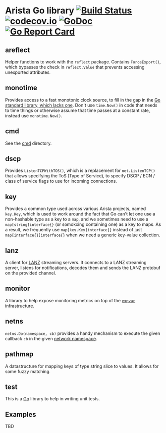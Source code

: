 # Arista Go library [![Build Status](https://travis-ci.org/aristanetworks/goarista.svg?branch=master)](https://travis-ci.org/aristanetworks/goarista) [![codecov.io](http://codecov.io/github/aristanetworks/goarista/coverage.svg?branch=master)](http://codecov.io/github/aristanetworks/goarista?branch=master) [![GoDoc](https://godoc.org/github.com/aristanetworks/goarista?status.png)](https://godoc.org/github.com/aristanetworks/goarista) [![Go Report Card](https://goreportcard.com/badge/github.com/aristanetworks/goarista)](https://goreportcard.com/report/github.com/aristanetworks/goarista)

## areflect

Helper functions to work with the `reflect` package.  Contains
`ForceExport()`, which bypasses the check in `reflect.Value` that
prevents accessing unexported attributes.

## monotime

Provides access to a fast monotonic clock source, to fill in the gap in the
[Go standard library, which lacks one](https://github.com/golang/go/issues/12914).
Don't use `time.Now()` in code that needs to time things or otherwise assume
that time passes at a constant rate, instead use `monotime.Now()`.

## cmd

See the [cmd](cmd) directory.

## dscp

Provides `ListenTCPWithTOS()`, which is a replacement for `net.ListenTCP()`
that allows specifying the ToS (Type of Service), to specify DSCP / ECN /
class of service flags to use for incoming connections.

## key

Provides a common type used across various Arista projects, named `key.Key`,
which is used to work around the fact that Go can't let one
use a non-hashable type as a key to a `map`, and we sometimes need to use
a `map[string]interface{}` (or somokcing containing one) as a key to maps.
As a result, we frequently use `map[key.Key]interface{}` instead of just
`map[interface{}]interface{}` when we need a generic key-value collection.

## lanz
A client for [LANZ](https://eos.arista.com/latency-analyzer-lanz-architectures-and-configuration/)
streaming servers. It connects to a LANZ streaming server,
listens for notifications, decodes them and sends the LANZ protobuf on the
provided channel.

## monitor

A library to help expose monitoring metrics on top of the
[`expvar`](https://golang.org/pkg/expvar/) infrastructure.

## netns

`netns.Do(namespace, cb)` provides a handy mechanism to execute the given
callback `cb` in the given [network namespace](https://lwn.net/Articles/580893/).

## pathmap

A datastructure for mapping keys of type string slice to values. It
allows for some fuzzy matching.

## test

This is a [Go](http://golang.org/) library to help in writing unit tests.

## Examples

TBD
